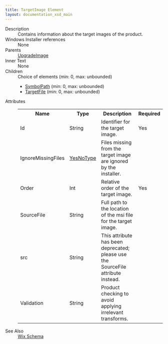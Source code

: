 ```yaml
---
title: TargetImage Element
layout: documentation_xsd_main
---
```

<dl>
  <dt>Description</dt>
  <dd>Contains information about the target images of the product.</dd>
  <dt>Windows Installer references</dt>
  <dd>None</dd>
  <dt>Parents</dt>
  <dd>
    <a href="../wix/upgradeimage">UpgradeImage</a>
  </dd>
  <dt>Inner Text</dt>
  <dd>None</dd>
  <dt>Children</dt>
  <dd>Choice of elements (min: 0, max: unbounded)<ul><li><a href="../wix/symbolpath">SymbolPath</a> (min: 0, max: unbounded)</li><li><a href="../wix/targetfile">TargetFile</a> (min: 0, max: unbounded)</li></ul></dd>
  <dt>Attributes</dt>
  <dd>
    <table cellspacing="0" cellpadding="0" class="schema">
      <tr>
        <th width="15%">Name</th>
        <th width="15%">Type</th>
        <th width="65%">Description</th>
        <th width="15%">Required</th>
      </tr>
      <tr>
        <td>Id</td>
        <td>String</td>
        <td>Identifier for the target image.</td>
        <td>Yes</td>
      </tr>
      <tr>
        <td>IgnoreMissingFiles</td>
        <td><a href="../wix/simple_type_yesnotype">YesNoType</a></td>
        <td>Files missing from the target image are ignored by the installer.</td>
        <td>&nbsp;</td>
      </tr>
      <tr>
        <td>Order</td>
        <td>Int</td>
        <td>Relative order of the target image.</td>
        <td>Yes</td>
      </tr>
      <tr>
        <td>SourceFile</td>
        <td>String</td>
        <td>Full path to the location of the msi file for the target image.</td>
        <td>&nbsp;</td>
      </tr>
      <tr>
        <td>src</td>
        <td>String</td>
        <td>This attribute has been deprecated; please use the SourceFile attribute instead.</td>
        <td>&nbsp;</td>
      </tr>
      <tr>
        <td>Validation</td>
        <td>String</td>
        <td>Product checking to avoid applying irrelevant transforms.</td>
        <td>&nbsp;</td>
      </tr>
    </table>
  </dd>
  <dt>See Also</dt>
  <dd>
    <a href="../wix">Wix Schema</a>
  </dd>
</dl>

